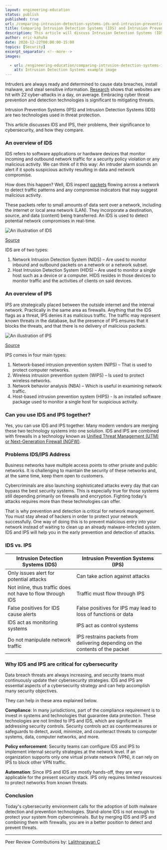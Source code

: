```yaml
---
layout: engineering-education
status: publish
published: true
url: /comparing-intrusion-detection-systems-ids-and-intrusion-prevention-systems-ips/
title: Comparing Intrusion Detection Systems (IDS) and Intrusion Prevention Systems (IPS)
description: This article will discuss Intrusion Detection Systems (IDS) and Intrusion Prevention Systems (IPS), their problems, their significance to cybersecurity, and how they compare.
author: eric-kahuha
date: 2020-12-22T00:00:00-15:00
topics: [Security]
excerpt_separator: <!--more-->
images:

  - url: /engineering-education/comparing-intrusion-detection-systems-ids-and-intrusion-prevention-systems-ips/hero.jpg
    alt: Intrusion Detection Systems example image
---
```

Intruders are always ready and determined to cause data breaches, install malware, and steal sensitive information. [Research](https://www.sitelock.com/blog/security-by-obscurity-q2-2017/) shows that websites are hit with 22 cyber-attacks in a day, on average. Embracing cyber threat prevention and detection technologies is significant to mitigating threats.
<!--more-->
Intrusion Prevention Systems (IPS) and Intrusion Detection Systems (IDS) are two technologies used in threat protection.

This article discusses IDS and IPS, their problems, their significance to cybersecurity, and how they compare.

### An overview of IDS
IDS refers to software applications or hardware devices that monitor incoming and outbound network traffic for a security policy violation or any malicious activity. We can think of it this way: An intruder alarm sounds an alert if it spots suspicious activity resulting in data and network compromise. 

How does this happen? Well, IDS inspect [packets](https://techterms.com/definition/packet#) flowing across a network to detect traffic patterns and any compromise indicators that may suggest malicious activity. 

These packets refer to small amounts of data sent over a network, including the internet or local area network (LAN). They incorporate a destination, source, and data (content) being transferred. An IDS is used to detect potential network compromises in real-time.

![An illustration of IDS](/comparing-intrusion-detection-systems-ids-and-intrusion-prevention-systems-ips/ids-security.png)

[Source](https://www.comodo.com/ids-in-security.php)

IDS are of two types:

1. Network Intrusion Detection System (NIDS) – Are used to monitor inbound and outbound packets on a network or a network subset.
2. Host Intrusion Detection System (HIDS) – Are used to monitor a single host such as a device or a computer. HIDS resides in those devices to monitor traffic and the activities of clients on said devices.

### An overview of IPS
IPS are strategically placed between the outside internet and the internal network. Practically in the same area as firewalls. Anything that the IDS flags as a threat, IPS denies it as malicious traffic. The traffic may represent known threats in the database, but the presence of IPS ensures that it blocks the threats, and that there is no delivery of malicious packets.

![An illustration of IPS](/comparing-intrusion-detection-systems-ids-and-intrusion-prevention-systems-ips/ips-security.png)

[Source](https://www.exabeam.com/ueba/ips-security-how-active-security-saves-time-and-stop-attacks-in-their-tracks/)

IPS comes in four main types:
1. Network-based intrusion prevention system (NIPS) – That is used to protect computer networks.
2. Wireless intrusion prevention system (WIPS) – Is used to protect wireless networks.
3. Network behavior analysis (NBA) – Which is useful in examining network traffic.
4. Host-based intrusion prevention system (HIPS) - Is an installed software package used to monitor a single host for suspicious activity.

### Can you use IDS and IPS together?
Yes, you can use IDS and IPS together. Many modern vendors are merging these two technology systems into one solution. IDS and IPS are combined with firewalls in a technology known as [Unified Threat Management (UTM) or Next-Generation Firewall (NGFW)](https://ostec.blog/en/perimeter/firewall-utm-ngfw-differences/).

### Problems IDS/IPS Address
Business networks have multiple access points to other private and public networks. It is challenging to maintain the security of these networks and, at the same time, keep them open to customers.

Cybercriminals are also launching sophisticated attacks every day that can bypass the best security systems. This is especially true for those systems still depending primarily on firewalls and encryption. Fighting today's attacks requires more than these technologies can offer.

That is why prevention and detection is critical for network management. You must stay ahead of hackers in order to protect your network successfully. One way of doing this is to prevent malicious entry into your network instead of waiting to clean up an already malware-infected system. IDS and IPS will help you in the early prevention and detection of attacks.

### IDS vs. IPS
| **Intrusion Detection Systems (IDS)** | **Intrusion Prevention Systems (IPS)** |
| --- | --- |
| Only issues alert for potential attacks | Can take action against attacks |
| Not inline, thus traffic does not have to flow through IDS | Traffic must flow through IPS |
| False positives for IDS cause alerts | False positives for IPS may lead to loss of functions or data |
| IDS act as monitoring systems | IPS act as control systems |
| Do not manipulate network traffic | IPS restrains packets from delivering depending on the contents of the packet |

### Why IDS and IPS are critical for cybersecurity
Data breach threats are always increasing, and security teams must continuously update their cybersecurity strategies. IDS and IPS are essential aspects of a cybersecurity strategy and can help accomplish many security objectives.

They can help in these area explained below.

**Compliance**: In many jurisdictions, part of the compliance requirement is to invest in systems and technologies that guarantee data protection. These technologies are not limited to IPS and IDS, which are significant in addressing security controls. Security controls act as countermeasures or safeguards to detect, avoid, minimize, and counteract threats to computer systems, data, computer networks, and more.

**Policy enforcement**: Security teams can configure IDS and IPS to implement internal security strategies at the network level. If an organization supports only one virtual private network (VPN), it can rely on IPS to block other VPN traffic.

**Automation**: Since IPS and IDS are mostly hands-off, they are very applicable for the present security stack. IPS only requires limited resources to protect networks from known threats.

### Conclusion
Today's cybersecurity environment calls for the adoption of both malware detection and prevention technologies. Stand-alone IDS is not enough to protect your system from cybercriminals. But by merging IDS and IPS and combining them with firewalls, you are in a better position to detect and prevent threats.

---
Peer Review Contributions by: [Lalithnarayan C](/authors/lalithnarayan-c/)
